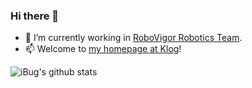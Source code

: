 ### Hi there 👋

- 🔭 I’m currently working in [RoboVigor Robotics Team](https://github.com/RoboVigor).
- 📫 Welcome to [my homepage at Klog](https://klog.app/#/zone/59d65a8667f356003a974456)!

![iBug's github stats](https://github-readme-stats.vercel.app/api?username=tccoin&count_private=true&show_icons=true)
